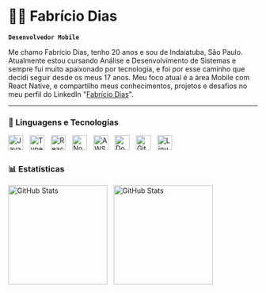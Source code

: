# 🧑‍💻 Fabrício Dias

**`Desenvolvedor Mobile`**

Me chamo Fabrício Dias, tenho 20 anos e sou de Indaiatuba, São Paulo. Atualmente estou cursando Análise e Desenvolvimento de Sistemas e sempre fui muito apaixonado por tecnologia, e foi por esse caminho que decidi seguir desde os meus 17 anos. Meu foco atual é a área Mobile com React Native, e compartilho meus conhecimentos, projetos e desafios no meu perfil do LinkedIn "[Fabrício Dias](https://www.linkedin.com/in/fcdias0812)".

---

### 🤖 Linguagens e Tecnologias

<img 
    align="left" 
    alt="JavaScript" 
    title="JavaScript"
    width="30px" 
    style="padding-right: 10px;" 
    src="https://cdn.jsdelivr.net/gh/devicons/devicon@latest/icons/javascript/javascript-original.svg" 
/>
<img 
    align="left" 
    alt="TypeScript"
    title="TypeScript" 
    width="30px" 
    style="padding-right: 10px;" 
    src="https://cdn.jsdelivr.net/gh/devicons/devicon@latest/icons/typescript/typescript-original.svg" 
/>
<img 
    align="left" 
    alt="React"
    title="React" 
    width="30px" 
    style="padding-right: 10px;" 
    src="https://cdn.jsdelivr.net/gh/devicons/devicon@latest/icons/react/react-original.svg" 
/>
<img 
    align="left" 
    alt="NodeJS"
    title="NodeJS" 
    width="30px" 
    style="padding-right: 10px;" 
    src="https://cdn.jsdelivr.net/gh/devicons/devicon@latest/icons/nodejs/nodejs-original-wordmark.svg" 
/>
<img 
    align="left" 
    alt="AWS"
    title="AWS" 
    width="30px" 
    style="padding-right: 10px;" 
    src="https://cdn.jsdelivr.net/gh/devicons/devicon@latest/icons/amazonwebservices/amazonwebservices-original-wordmark.svg" 
/>
<img 
    align="left" 
    alt="Docker"
    title="Docker" 
    width="30px" 
    style="padding-right: 10px;" 
    src="https://cdn.jsdelivr.net/gh/devicons/devicon@latest/icons/docker/docker-original.svg" 
/>
<img 
    align="left" 
    alt="Git" 
    title="Git"
    width="30px" 
    style="padding-right: 10px;" 
    src="https://cdn.jsdelivr.net/gh/devicons/devicon@latest/icons/git/git-original.svg" 
/>
<img 
    align="left" 
    alt="Linux" 
    title="Linux"
    width="30px" 
    style="padding-right: 10px;" 
    src="https://cdn.jsdelivr.net/gh/devicons/devicon@latest/icons/linux/linux-original.svg" 
/>

<br/>
<br/>

### 📊 Estatísticas

<p>
  <img 
    align="left" 
    alt="GitHub Stats" 
    height="200" 
    style="padding-right: 10px;" 
    src="https://github-readme-stats.vercel.app/api?username=fcdias0812&show_icons=true&theme=tokyonight&include_all_commits=true&locale=pt-br" 
/>

<img
    align="left"
    alt="GitHub Stats"
    height="200"
    src="https://github-readme-stats.vercel.app/api/top-langs/?username=fcdias0812&theme=tokyonight&layoyt=compact&custom_title=Tecnologias&langs_count=9"
/>
